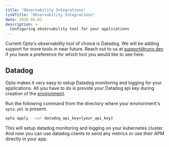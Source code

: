 ```yaml
---
title: "Observability Integrations"
linkTitle: "Observability Integrations"
date: 2020-02-01
description: >
  Configuring observability tool for your applications
---
```


Current Opta's observability tool of choice is Datadog. We will be adding support for more tools in near future. Reach out to us at support@runx.dev if you have a preference for which tool you would like to see here.

## Datadog
Opta makes it very easy to setup Datadog monitoring and logging for your applications. All you have to do is provide your Datadog api key during creation of the [environment](/docs/reference/environment_config).

Run the following command from the directory where your environment's `opta.yml` is present.
```bash
opta apply --var datadog_api_key={your_api_key}
```

This will setup datadog monitoring and logging on your kubernetes cluster. And now you can use datadog clients to send any metrics or use their APM directly in your app.
